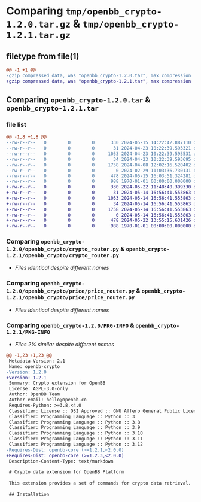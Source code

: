 # Comparing `tmp/openbb_crypto-1.2.0.tar.gz` & `tmp/openbb_crypto-1.2.1.tar.gz`

## filetype from file(1)

```diff
@@ -1 +1 @@
-gzip compressed data, was "openbb_crypto-1.2.0.tar", max compression
+gzip compressed data, was "openbb_crypto-1.2.1.tar", max compression
```

## Comparing `openbb_crypto-1.2.0.tar` & `openbb_crypto-1.2.1.tar`

### file list

```diff
@@ -1,8 +1,8 @@
--rw-r--r--   0        0        0      330 2024-05-15 14:22:42.887110 openbb_crypto-1.2.0/README.md
--rw-r--r--   0        0        0       31 2024-04-23 10:22:39.593321 openbb_crypto-1.2.0/openbb_crypto/__init__.py
--rw-r--r--   0        0        0     1053 2024-04-23 10:22:39.593531 openbb_crypto-1.2.0/openbb_crypto/crypto_router.py
--rw-r--r--   0        0        0       34 2024-04-23 10:22:39.593695 openbb_crypto-1.2.0/openbb_crypto/price/__init__.py
--rw-r--r--   0        0        0     1758 2024-04-08 12:02:16.520402 openbb_crypto-1.2.0/openbb_crypto/price/price_router.py
--rw-r--r--   0        0        0        0 2024-02-29 11:03:36.730131 openbb_crypto-1.2.0/openbb_crypto/py.typed
--rw-r--r--   0        0        0      478 2024-05-15 16:03:51.324281 openbb_crypto-1.2.0/pyproject.toml
--rw-r--r--   0        0        0      988 1970-01-01 00:00:00.000000 openbb_crypto-1.2.0/PKG-INFO
+-rw-r--r--   0        0        0      330 2024-05-22 11:48:40.399330 openbb_crypto-1.2.1/README.md
+-rw-r--r--   0        0        0       31 2024-05-14 16:56:41.553863 openbb_crypto-1.2.1/openbb_crypto/__init__.py
+-rw-r--r--   0        0        0     1053 2024-05-14 16:56:41.553863 openbb_crypto-1.2.1/openbb_crypto/crypto_router.py
+-rw-r--r--   0        0        0       34 2024-05-14 16:56:41.553863 openbb_crypto-1.2.1/openbb_crypto/price/__init__.py
+-rw-r--r--   0        0        0     1758 2024-05-14 16:56:41.553863 openbb_crypto-1.2.1/openbb_crypto/price/price_router.py
+-rw-r--r--   0        0        0        0 2024-05-14 16:56:41.553863 openbb_crypto-1.2.1/openbb_crypto/py.typed
+-rw-r--r--   0        0        0      478 2024-05-22 13:55:15.631426 openbb_crypto-1.2.1/pyproject.toml
+-rw-r--r--   0        0        0      988 1970-01-01 00:00:00.000000 openbb_crypto-1.2.1/PKG-INFO
```

### Comparing `openbb_crypto-1.2.0/openbb_crypto/crypto_router.py` & `openbb_crypto-1.2.1/openbb_crypto/crypto_router.py`

 * *Files identical despite different names*

### Comparing `openbb_crypto-1.2.0/openbb_crypto/price/price_router.py` & `openbb_crypto-1.2.1/openbb_crypto/price/price_router.py`

 * *Files identical despite different names*

### Comparing `openbb_crypto-1.2.0/PKG-INFO` & `openbb_crypto-1.2.1/PKG-INFO`

 * *Files 2% similar despite different names*

```diff
@@ -1,23 +1,23 @@
 Metadata-Version: 2.1
 Name: openbb-crypto
-Version: 1.2.0
+Version: 1.2.1
 Summary: Crypto extension for OpenBB
 License: AGPL-3.0-only
 Author: OpenBB Team
 Author-email: hello@openbb.co
 Requires-Python: >=3.8,<4.0
 Classifier: License :: OSI Approved :: GNU Affero General Public License v3
 Classifier: Programming Language :: Python :: 3
 Classifier: Programming Language :: Python :: 3.8
 Classifier: Programming Language :: Python :: 3.9
 Classifier: Programming Language :: Python :: 3.10
 Classifier: Programming Language :: Python :: 3.11
 Classifier: Programming Language :: Python :: 3.12
-Requires-Dist: openbb-core (>=1.2.1,<2.0.0)
+Requires-Dist: openbb-core (>=1.2.3,<2.0.0)
 Description-Content-Type: text/markdown
 
 # Crypto data extension for OpenBB Platform
 
 This extension provides a set of commands for crypto data retrieval.
 
 ## Installation
```

